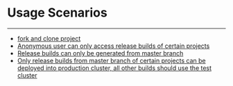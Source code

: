 # Usage Scenarios
------

* [fork and clone project](fork-clone.md)
* [Anonymous user can only access release builds of certain projects](anonymous-access-tutorial.md)
* [Release builds can only be generated from master branch](release-on-master.md)
* [Only release builds from master branch of certain projects can be deployed into production cluster, all other builds should use the test cluster](production-cluster.md)